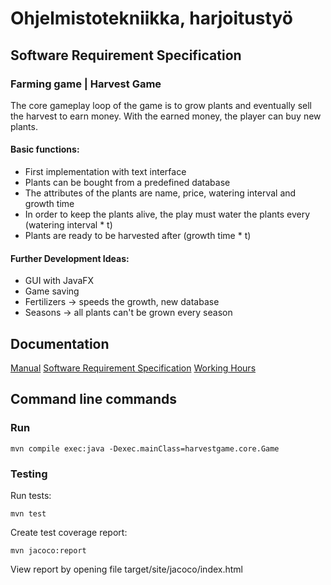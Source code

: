 # Ohjelmistotekniikka, harjoitustyö
## Software Requirement Specification
### Farming game | Harvest Game
The core gameplay loop of the game is to grow plants and eventually sell the harvest to earn money. With the earned money, the player can buy new plants.

#### Basic functions:
- First implementation with text interface
- Plants can be bought from a predefined database
- The attributes of the plants are name, price, watering interval and growth time
- In order to keep the plants alive, the play must water the plants every (watering interval * t)
- Plants are ready to be harvested after (growth time * t)

#### Further Development Ideas:
- GUI with JavaFX
- Game saving
- Fertilizers -> speeds the growth, new database
- Seasons -> all plants can't be grown every season

## Documentation
[Manual](https://github.com/jpasikainen-ot-harjoitustyo/blob/master/documentation/manual.md)
[Software Requirement Specification](https://github.com/jpasikainen/ot-harjoitustyo/blob/master/documentation/srs.md)
[Working Hours](https://github.com/jpasikainen/ot-harjoitustyo/blob/master/documentation/workinghours.md)

## Command line commands
### Run
```
mvn compile exec:java -Dexec.mainClass=harvestgame.core.Game
```
### Testing
Run tests:
```
mvn test
```
Create test coverage report:
```
mvn jacoco:report
```
View report by opening file target/site/jacoco/index.html
